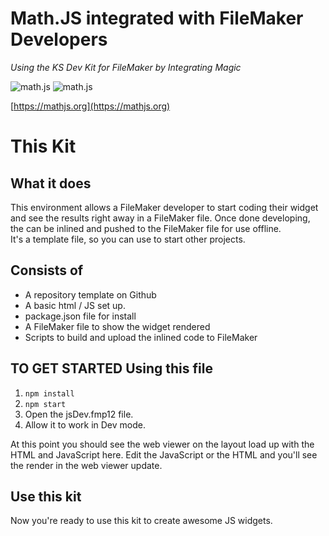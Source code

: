 # Math.JS integrated with FileMaker Developers

*Using the KS Dev Kit for FileMaker by Integrating Magic*

![math.js](https://raw.github.com/josdejong/mathjs/master/misc/img/mathjs.png) ![math.js](https://www.claris.com/site/images/logo_claris_opengraph.jpg) 

[https://mathjs.org](https://mathjs.org)

# This Kit
## What it does
This environment allows a FileMaker developer to start coding their widget and see the results right away in a FileMaker file. Once done developing, the can be inlined and pushed to the FileMaker file for use offline.
<br/>
It's a template file, so you can use to start other projects.
## Consists of
- A repository template on Github
- A basic html / JS set up.
- package.json file for install
- A FileMaker file to show the widget rendered
- Scripts to build and upload the inlined code to FileMaker
## TO GET STARTED Using this file
1. `npm install`
2. `npm start`
3. Open the jsDev.fmp12 file.
4. Allow it to work in Dev mode.

At this point you should see the web viewer on the layout load up with the HTML and JavaScript here. Edit the JavaScript or the HTML and you'll see the render in the web viewer update.

## Use this kit
Now you're ready to use this kit to create awesome JS widgets.
